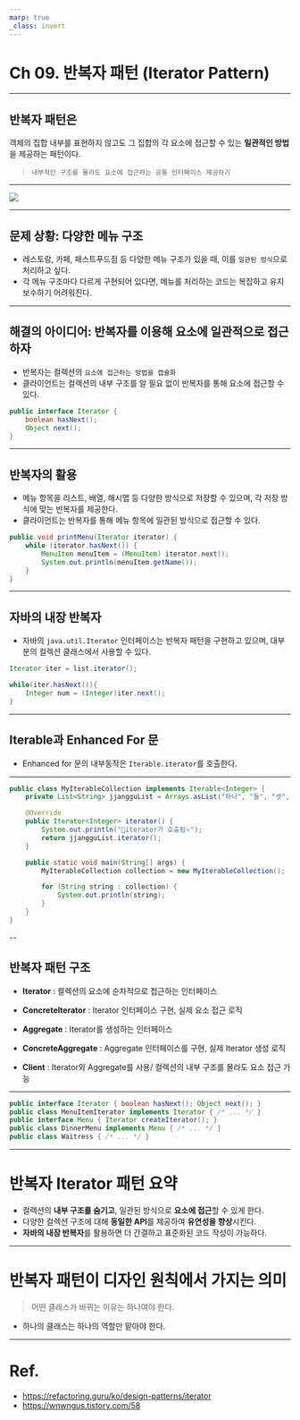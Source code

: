 ```yaml
---
marp: true
_class: invert
---
```


# Ch 09.  반복자 패턴 (Iterator Pattern)

---
## **반복자 패턴**은 
객체의 집합 내부를 표현하지 않고도 그 집합의 각 요소에 접근할 수 있는 **일관적인 방법**을 제공하는 패턴이다.

> `내부적인 구조를 몰라도 요소에 접근하는 공통 인터페이스 제공하기`
---

![](https://refactoring.guru/images/patterns/content/iterator/iterator-ko.png?id=a29a593168960cbd5a2788d2ff4ecd03)

--- 

## 문제 상황: 다양한 메뉴 구조
- 레스토랑, 카페, 패스트푸드점 등 다양한 메뉴 구조가 있을 때, 이를 `일관된 방식`으로 처리하고 싶다.
- 각 메뉴 구조마다 다르게 구현되어 있다면, 메뉴를 처리하는 코드는 복잡하고 유지보수하기 어려워진다.

---

## 해결의 아이디어: 반복자를 이용해 요소에 일관적으로 접근하자
- 반복자는 컬렉션의 `요소에 접근하는 방법을 캡슐화`
- 클라이언트는 컬렉션의 내부 구조를 알 필요 없이 반복자를 통해 요소에 접근할 수 있다.

```java
public interface Iterator {
    boolean hasNext();
    Object next();
}
```
---

## 반복자의 활용
- 메뉴 항목을 리스트, 배열, 해시맵 등 다양한 방식으로 저장할 수 있으며, 각 저장 방식에 맞는 반복자를 제공한다.
- 클라이언트는 반복자를 통해 메뉴 항목에 일관된 방식으로 접근할 수 있다.

```java
public void printMenu(Iterator iterator) {
    while (iterator.hasNext()) {
        MenuItem menuItem = (MenuItem) iterator.next();
        System.out.println(menuItem.getName());
    }
}
```

---

## 자바의 내장 반복자
- 자바의 `java.util.Iterator` 인터페이스는 반복자 패턴을 구현하고 있으며, 대부분의 컬렉션 클래스에서 사용할 수 있다.
```java
Iterator iter = list.iterator();

while(iter.hasNext()){ 
	Integer num = (Integer)iter.next();
}
```
---


## Iterable과 Enhanced For 문


- Enhanced for 문의 내부동작은 `Iterable.iterator`를 호출한다.

---
```java
public class MyIterableCollection implements Iterable<Integer> {
    private List<String> jjangguList = Arrays.asList("하나", "둘", "셋", "야!");

    @Override
    public Iterator<Integer> iterator() {
        System.out.println("🌟iterator가 호출됨⭐️");
        return jjangguList.iterator();
    }

    public static void main(String[] args) {
        MyIterableCollection collection = new MyIterableCollection();

        for (String string : collection) {
            System.out.println(string);
        }
    }
}
```

--
## 반복자 패턴 구조

 - **Iterator** : 컬렉션의 요소에 순차적으로 접근하는 인터페이스

 - **ConcreteIterator** : Iterator 인터페이스 구현, 실제 요소 접근 로직

- **Aggregate** : Iterator를 생성하는 인터페이스

- **ConcreteAggregate** : Aggregate 인터페이스를 구현, 실제 Iterator 생성 로직

- **Client** : Iterator와 Aggregate를 사용/ 컬렉션의 내부 구조를 몰라도 요소 접근 가능
---
```java
public interface Iterator { boolean hasNext(); Object next(); }
public class MenuItemIterator implements Iterator { /* ... */ }
public interface Menu { Iterator createIterator(); }
public class DinnerMenu implements Menu { /* ... */ }
public class Waitress { /* ... */ }
```
---
# 반복자 Iterator 패턴 요약

- 컬렉션의 **내부 구조를 숨기고**, 일관된 방식으로 **요소에 접근**할 수 있게 한다.
- 다양한 컬렉션 구조에 대해 **동일한 API**를 제공하여 **유연성을 향상**시킨다.
- **자바의 내장 반복자**를 활용하면 더 간결하고 표준화된 코드 작성이 가능하다.

---

# 반복자 패턴이 디자인 원칙에서 가지는 의미
> 어떤 클래스가 바뀌는 이유는 하나여야 한다.
- 하나의 클래스는 하나의 역할만 맡아야 한다. 

---
# Ref.
- https://refactoring.guru/ko/design-patterns/iterator
- https://wnwngus.tistory.com/58